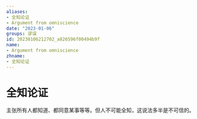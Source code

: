 ```yaml
---
aliases:
- 全知论证
- Argument from omniscience
date: "2023-01-06"
groups: 谬误
id: 20230106212702_a826596f00494b9f
name:
- Argument from omniscience
zhname:
- 全知论证
---
```


# 全知论证

主张所有人都知道、都同意某事等等。但人不可能全知，这说法多半是不可信的。
